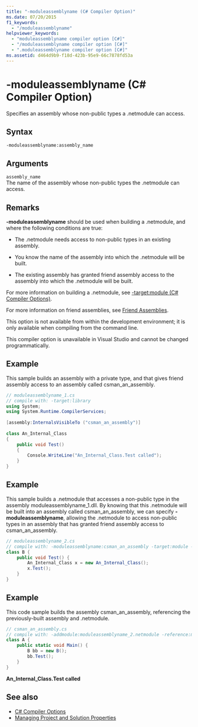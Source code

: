 ```yaml
---
title: "-moduleassemblyname (C# Compiler Option)"
ms.date: 07/20/2015
f1_keywords: 
  - "/moduleassemblyname"
helpviewer_keywords: 
  - "moduleassemblyname compiler option [C#]"
  - "/moduleassemblyname compiler option [C#]"
  - ".moduleassemblyname compiler option [C#]"
ms.assetid: d464d9b9-f18d-423b-95e9-66c7878fd53a
---
```

# -moduleassemblyname (C# Compiler Option)
Specifies an assembly whose non-public types a .netmodule can access.  
  
## Syntax  
  
```console  
-moduleassemblyname:assembly_name  
```  
  
## Arguments  
 `assembly_name`  
 The name of the assembly whose non-public types the .netmodule can access.  
  
## Remarks  
 **-moduleassemblyname** should be used when building a .netmodule, and where the following conditions are true:  
  
- The .netmodule needs access to non-public types in an existing assembly.  
  
- You know the name of the assembly into which the .netmodule will be built.  
  
- The existing assembly has granted friend assembly access to the assembly into which the .netmodule will be built.  
  
 For more information on building a .netmodule, see [-target:module (C# Compiler Options)](./target-module-compiler-option.md).  
  
 For more information on friend assemblies, see [Friend Assemblies](../../../standard/assembly/friend.md).  
  
 This option is not available from within the development environment; it is only available when compiling from the command line.  
  
 This compiler option is unavailable in Visual Studio and cannot be changed programmatically.  
  
## Example  
 This sample builds an assembly with a private type, and that gives friend assembly access to an assembly called csman_an_assembly.  
  
```csharp  
// moduleassemblyname_1.cs  
// compile with: -target:library  
using System;  
using System.Runtime.CompilerServices;  
  
[assembly:InternalsVisibleTo ("csman_an_assembly")]  
  
class An_Internal_Class
{  
    public void Test()
    {
        Console.WriteLine("An_Internal_Class.Test called");
    }  
}  
```  
  
## Example  
 This sample builds a .netmodule that accesses a non-public type in the assembly moduleassemblyname_1.dll. By knowing that this .netmodule will be built into an assembly called csman_an_assembly, we can specify **-moduleassemblyname**, allowing the .netmodule to access non-public types in an assembly that has granted friend assembly access to csman_an_assembly.  
  
```csharp  
// moduleassemblyname_2.cs  
// compile with: -moduleassemblyname:csman_an_assembly -target:module -reference:moduleassemblyname_1.dll  
class B {  
    public void Test() {  
        An_Internal_Class x = new An_Internal_Class();  
        x.Test();  
    }  
}  
```  
  
## Example  
 This code sample builds the assembly csman_an_assembly, referencing the previously-built assembly and .netmodule.  
  
```csharp  
// csman_an_assembly.cs  
// compile with: -addmodule:moduleassemblyname_2.netmodule -reference:moduleassemblyname_1.dll  
class A {  
    public static void Main() {  
        B bb = new B();  
        bb.Test();  
    }  
}  
```  
  
**An_Internal_Class.Test called**

## See also

- [C# Compiler Options](./index.md)
- [Managing Project and Solution Properties](/visualstudio/ide/managing-project-and-solution-properties)
